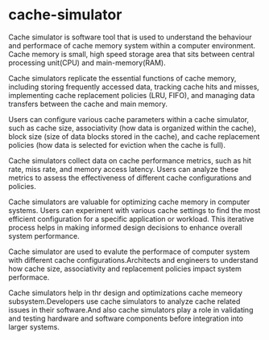 # cache-simulator

Cache simulator is software tool that is used to understand the behaviour and performace of cache memory system within a computer environment. Cache memory is small, high speed storage area that sits between central processing unit(CPU) and main-memory(RAM).

Cache simulators replicate the essential functions of cache memory, including storing frequently accessed data, tracking cache hits and misses, implementing cache replacement policies (LRU, FIFO), and managing data transfers between the cache and main memory.

Users can configure various cache parameters within a cache simulator, such as cache size, associativity (how data is organized within the cache), block size (size of data blocks stored in the cache), and cache replacement policies (how data is selected for eviction when the cache is full).

Cache simulators collect data on cache performance metrics, such as hit rate, miss rate, and memory access latency. Users can analyze these metrics to assess the effectiveness of different cache configurations and policies.

Cache simulators are valuable for optimizing cache memory in computer systems. Users can experiment with various cache settings to find the most efficient configuration for a specific application or workload. This iterative process helps in making informed design decisions to enhance overall system performance.

Cache simulator are used to evalute the performace of computer system with different cache configurations.Architects and engineers to understand how cache size, associativity and replacement policies impact system performace.

Cache simulators help in thr design and optimizations cache memeory subsystem.Developers use cache simulators to analyze cache related issues in their software.And also cache simulators play a role in validating and testing hardware and software components before integration into larger systems.
